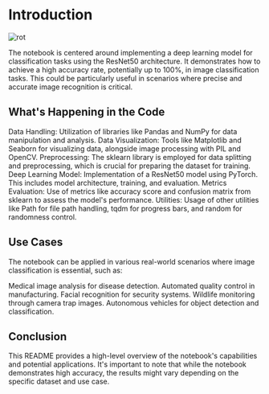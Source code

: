 # Introduction

![rot](https://github.com/abdullah1772/Potato-Disease-Classification-/assets/88187437/8ed16749-b29a-4e81-b6e3-c0ddecbec8ac)


The notebook is centered around implementing a deep learning model for classification tasks using the ResNet50 architecture. It demonstrates how to achieve a high accuracy rate, potentially up to 100%, in image classification tasks. This could be particularly useful in scenarios where precise and accurate image recognition is critical.

## What's Happening in the Code

Data Handling: Utilization of libraries like Pandas and NumPy for data manipulation and analysis.
Data Visualization: Tools like Matplotlib and Seaborn for visualizing data, alongside image processing with PIL and OpenCV.
Preprocessing: The sklearn library is employed for data splitting and preprocessing, which is crucial for preparing the dataset for training.
Deep Learning Model: Implementation of a ResNet50 model using PyTorch. This includes model architecture, training, and evaluation.
Metrics Evaluation: Use of metrics like accuracy score and confusion matrix from sklearn to assess the model's performance.
Utilities: Usage of other utilities like Path for file path handling, tqdm for progress bars, and random for randomness control.

## Use Cases

The notebook can be applied in various real-world scenarios where image classification is essential, such as:

Medical image analysis for disease detection.
Automated quality control in manufacturing.
Facial recognition for security systems.
Wildlife monitoring through camera trap images.
Autonomous vehicles for object detection and classification.

## Conclusion

This README provides a high-level overview of the notebook's capabilities and potential applications. It's important to note that while the notebook demonstrates high accuracy, the results might vary depending on the specific dataset and use case.
